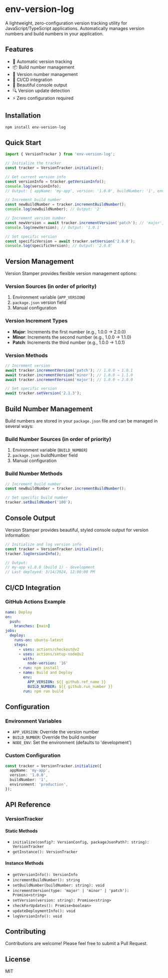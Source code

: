 # env-version-log

A lightweight, zero-configuration version tracking utility for JavaScript/TypeScript applications. Automatically manages version numbers and build numbers in your application.

## Features

- 🔄 Automatic version tracking
- 📦 Build number management
- 🔢 Version number management
- 🚀 CI/CD integration
- 📝 Beautiful console output
- 🔍 Version update detection
- ⚡ Zero configuration required

## Installation

```bash
npm install env-version-log
```

## Quick Start

```typescript
import { VersionTracker } from 'env-version-log';

// Initialize the tracker
const tracker = VersionTracker.initialize();

// Get current version info
const versionInfo = tracker.getVersionInfo();
console.log(versionInfo);
// Output: { appName: 'my-app', version: '1.0.0', buildNumber: '1', environment: 'development', lastDeployed: '2024-03-14T12:00:00.000Z' }

// Increment build number
const newBuildNumber = tracker.incrementBuildNumber();
console.log(newBuildNumber); // Output: '2'

// Increment version number
const newVersion = await tracker.incrementVersion('patch'); // 'major', 'minor', or 'patch'
console.log(newVersion); // Output: '1.0.1'

// Set specific version
const specificVersion = await tracker.setVersion('2.0.0');
console.log(specificVersion); // Output: '2.0.0'
```

## Version Management

Version Stamper provides flexible version management options:

### Version Sources (in order of priority)

1. Environment variable (`APP_VERSION`)
2. `package.json` version field
3. Manual configuration

### Version Increment Types

- **Major**: Increments the first number (e.g., 1.0.0 → 2.0.0)
- **Minor**: Increments the second number (e.g., 1.0.0 → 1.1.0)
- **Patch**: Increments the third number (e.g., 1.0.0 → 1.0.1)

### Version Methods

```typescript
// Increment version
await tracker.incrementVersion('patch'); // 1.0.0 → 1.0.1
await tracker.incrementVersion('minor'); // 1.0.0 → 1.1.0
await tracker.incrementVersion('major'); // 1.0.0 → 2.0.0

// Set specific version
await tracker.setVersion('2.1.3');
```

## Build Number Management

Build numbers are stored in your `package.json` file and can be managed in several ways:

### Build Number Sources (in order of priority)

1. Environment variable (`BUILD_NUMBER`)
2. `package.json` buildNumber field
3. Manual configuration

### Build Number Methods

```typescript
// Increment build number
const newBuildNumber = tracker.incrementBuildNumber();

// Set specific build number
tracker.setBuildNumber('100');
```

## Console Output

Version Stamper provides beautiful, styled console output for version information:

```typescript
// Initialize and log version info
const tracker = VersionTracker.initialize();
tracker.logVersionInfo();

// Output:
// my-app v1.0.0 (build 1) - development
// Last deployed: 3/14/2024, 12:00:00 PM
```

## CI/CD Integration

### GitHub Actions Example

```yaml
name: Deploy
on:
  push:
    branches: [main]
jobs:
  deploy:
    runs-on: ubuntu-latest
    steps:
      - uses: actions/checkout@v2
      - uses: actions/setup-node@v2
        with:
          node-version: '16'
      - run: npm install
      - name: Build and Deploy
        env:
          APP_VERSION: ${{ github.ref_name }}
          BUILD_NUMBER: ${{ github.run_number }}
        run: npm run build
```

## Configuration

### Environment Variables

- `APP_VERSION`: Override the version number
- `BUILD_NUMBER`: Override the build number
- `NODE_ENV`: Set the environment (defaults to 'development')

### Custom Configuration

```typescript
const tracker = VersionTracker.initialize({
  appName: 'my-app',
  version: '1.0.0',
  buildNumber: '1',
  environment: 'production',
});
```

## API Reference

### VersionTracker

#### Static Methods

- `initialize(config?: VersionConfig, packageJsonPath?: string): VersionTracker`
- `getInstance(): VersionTracker`

#### Instance Methods

- `getVersionInfo(): VersionInfo`
- `incrementBuildNumber(): string`
- `setBuildNumber(buildNumber: string): void`
- `incrementVersion(type: 'major' | 'minor' | 'patch'): Promise<string>`
- `setVersion(version: string): Promise<string>`
- `checkForUpdates(): Promise<boolean>`
- `updateDeploymentInfo(): void`
- `logVersionInfo(): void`

## Contributing

Contributions are welcome! Please feel free to submit a Pull Request.

## License

MIT
